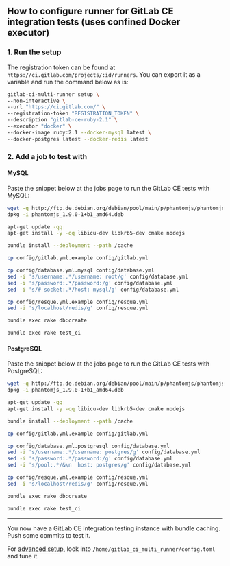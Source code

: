 ## How to configure runner for GitLab CE integration tests (uses confined Docker executor)

### 1. Run the setup

The registration token can be found at `https://ci.gitlab.com/projects/:id/runners`.
You can export it as a variable and run the command below as is:

```bash
gitlab-ci-multi-runner setup \
--non-interactive \
--url "https://ci.gitlab.com/" \
--registration-token "REGISTRATION_TOKEN" \
--description "gitlab-ce-ruby-2.1" \
--executor "docker" \
--docker-image ruby:2.1 --docker-mysql latest \
--docker-postgres latest --docker-redis latest
```

### 2. Add a job to test with

#### MySQL

Paste the snippet below at the jobs page to run the GitLab CE tests with MySQL:

```bash
wget -q http://ftp.de.debian.org/debian/pool/main/p/phantomjs/phantomjs_1.9.0-1+b1_amd64.deb
dpkg -i phantomjs_1.9.0-1+b1_amd64.deb

apt-get update -qq
apt-get install -y -qq libicu-dev libkrb5-dev cmake nodejs

bundle install --deployment --path /cache

cp config/gitlab.yml.example config/gitlab.yml

cp config/database.yml.mysql config/database.yml
sed -i 's/username:.*/username: root/g' config/database.yml
sed -i 's/password:.*/password:/g' config/database.yml
sed -i 's/# socket:.*/host: mysql/g' config/database.yml

cp config/resque.yml.example config/resque.yml
sed -i 's/localhost/redis/g' config/resque.yml

bundle exec rake db:create

bundle exec rake test_ci
```

#### PostgreSQL

Paste the snippet below at the jobs page to run the GitLab CE tests with PostgreSQL:

```bash
wget -q http://ftp.de.debian.org/debian/pool/main/p/phantomjs/phantomjs_1.9.0-1+b1_amd64.deb
dpkg -i phantomjs_1.9.0-1+b1_amd64.deb

apt-get update -qq
apt-get install -y -qq libicu-dev libkrb5-dev cmake nodejs

bundle install --deployment --path /cache

cp config/gitlab.yml.example config/gitlab.yml

cp config/database.yml.postgresql config/database.yml
sed -i 's/username:.*/username: postgres/g' config/database.yml
sed -i 's/password:.*/password:/g' config/database.yml
sed -i 's/pool:.*/&\n  host: postgres/g' config/database.yml

cp config/resque.yml.example config/resque.yml
sed -i 's/localhost/redis/g' config/resque.yml

bundle exec rake db:create

bundle exec rake test_ci
```

----

You now have a GitLab CE integration testing instance with bundle caching.
Push some commits to test it.

For [advanced setup](../configuration/advanced_setup.md), look into
`/home/gitlab_ci_multi_runner/config.toml` and tune it.
